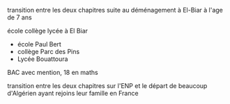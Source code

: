 transition entre les deux chapitres suite au déménagement à El-Biar à l'age de 7 ans

école collège lycée à El Biar

- école Paul Bert
- collège Parc des Pins
- Lycée Bouattoura

BAC avec mention, 18 en maths

transition entre les deux chapitres sur l'ENP et le départ de beaucoup d'Algérien ayant rejoins leur famille en France
